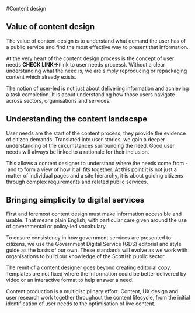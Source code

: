 #Content design

## Value of content design

The value of content design is to understand what demand the user has of a public service and find the most effective way to present that information.

At the very heart of the content design process is the concept of user needs **CHECK LINK->**(link to user needs process). Without a clear understanding what the need is, we are simply reproducing or repackaging content which already exists.

The notion of user-led is not just about delivering information and achieving a task completion. It is about understanding how those users navigate across sectors, organisations and services.

## Understanding the content landscape

User needs are the start of the content process, they provide the evidence of citizen demands. Translated into user stories, we gain a deeper understanding of the circumstances surrounding the need.
Good user needs will always be linked to a rationale for their inclusion. 

This allows a content designer to understand where the needs come from - and to form a view of how it all fits together. At this point it is not just a matter of individual pages and a site hierarchy, it is about guiding citizens through complex requirements and related public services. 

## Bringing simplicity to digital services

First and foremost content design must make information accessible and usable. That means plain English, with particular care given around the use of governmental or policy-led vocabulary.

To ensure consistency in how government services are presented to citizens, we use the Government Digital Service (GDS) editorial and style guide as the basis of our own. These standards will evolve as we work with organisations to build our knowledge of the Scottish public sector.

The remit of a content designer goes beyond creating editorial copy. Templates are not fixed where the information could be better delivered by video or an interactive format to help answer a need.

Content production is a multidisciplinary effort. Content, UX design and user research work together throughout the content lifecycle, from the initial identification of user needs to the optimisation of live content.